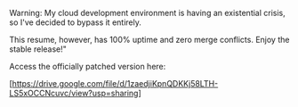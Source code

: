 Warning: My cloud development environment is having an existential crisis, so I've decided to bypass it entirely. 

This resume, however, has 100% uptime and zero merge conflicts. Enjoy the stable release!"

Access the officially patched version here: 

[https://drive.google.com/file/d/1zaedjiKpnQDKKj58LTH-LS5xOCCNcuvc/view?usp=sharing]
